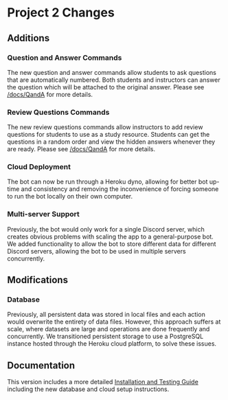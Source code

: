 # Project 2 Changes
## Additions
### Question and Answer Commands
The new question and answer commands allow students to ask questions that are automatically numbered. Both students and instructors can answer the question which will be attached to the original answer. Please see [/docs/QandA](https://github.com/SE21-Team2/ClassMateBot/blob/main/docs/QandA) for more details.

### Review Questions Commands
The new review questions commands allow instructors to add review questions for students to use as a study resource. Students can get the questions in a random order and view the hidden answers whenever they are ready. Please see [/docs/QandA](https://github.com/SE21-Team2/ClassMateBot/blob/main/docs/ReviewQs) for more details.

### Cloud Deployment
The bot can now be run through a Heroku dyno, allowing for better bot up-time and consistency and removing the inconvenience of forcing someone to run the bot locally on their own computer.

### Multi-server Support
Previously, the bot would only work for a single Discord server, which creates obvious problems with scaling the app to a general-purpose bot. We added functionality to allow the bot to store different data for different Discord servers, allowing the bot to be used in multiple servers concurrently.

## Modifications

### Database
Previously, all persistent data was stored in local files and each action would overwrite the entirety of data files. However, this approach suffers at scale, where datasets are large and operations are done frequently and concurrently. We transitioned persistent storage to use a PostgreSQL instance hosted through the Heroku cloud platform, to solve these issues.

## Documentation
This version includes a more detailed [Installation and Testing Guide](https://github.com/SE21-Team2/ClassMateBot/blob/main/docs/InstallationTesting.md) including the new database and cloud setup instructions.
